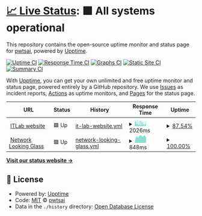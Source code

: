 # [📈 Live Status](https://pwtsai.github.io): <!--live status--> **🟩 All systems operational**

This repository contains the open-source uptime monitor and status page for [pwtsai](https://pwtsai.github.io/), powered by [Upptime](https://github.com/upptime/upptime).

[![Uptime CI](https://github.com/pwtsai/upptime/workflows/Uptime%20CI/badge.svg)](https://github.com/pwtsai/upptime/actions?query=workflow%3A%22Uptime+CI%22)
[![Response Time CI](https://github.com/pwtsai/upptime/workflows/Response%20Time%20CI/badge.svg)](https://github.com/pwtsai/upptime/actions?query=workflow%3A%22Response+Time+CI%22)
[![Graphs CI](https://github.com/pwtsai/upptime/workflows/Graphs%20CI/badge.svg)](https://github.com/pwtsai/upptime/actions?query=workflow%3A%22Graphs+CI%22)
[![Static Site CI](https://github.com/pwtsai/upptime/workflows/Static%20Site%20CI/badge.svg)](https://github.com/pwtsai/upptime/actions?query=workflow%3A%22Static+Site+CI%22)
[![Summary CI](https://github.com/pwtsai/upptime/workflows/Summary%20CI/badge.svg)](https://github.com/pwtsai/upptime/actions?query=workflow%3A%22Summary+CI%22)

With [Upptime](https://upptime.js.org), you can get your own unlimited and free uptime monitor and status page, powered entirely by a GitHub repository. We use [Issues](https://github.com/pwtsai/upptime/issues) as incident reports, [Actions](https://github.com/pwtsai/upptime/actions) as uptime monitors, and [Pages](https://pwtsai.github.io) for the status page.

<!--start: status pages-->
<!-- This summary is generated by Upptime (https://github.com/upptime/upptime) -->
<!-- Do not edit this manually, your changes will be overwritten -->
<!-- prettier-ignore -->
| URL | Status | History | Response Time | Uptime |
| --- | ------ | ------- | ------------- | ------ |
| <img alt="" src="https://icons.duckduckgo.com/ip3/www.itlab.ee.ncku.edu.tw.ico" height="13"> [ITLab website](https://www.itlab.ee.ncku.edu.tw/) | 🟩 Up | [it-lab-website.yml](https://github.com/pwtsai/upptime/commits/HEAD/history/it-lab-website.yml) | <details><summary><img alt="Response time graph" src="./graphs/it-lab-website/response-time-week.png" height="20"> 2026ms</summary><br><a href="https://pwtsai.github.io/history/it-lab-website"><img alt="Response time 1802" src="https://img.shields.io/endpoint?url=https%3A%2F%2Fraw.githubusercontent.com%2Fpwtsai%2Fupptime%2FHEAD%2Fapi%2Fit-lab-website%2Fresponse-time.json"></a><br><a href="https://pwtsai.github.io/history/it-lab-website"><img alt="24-hour response time 1634" src="https://img.shields.io/endpoint?url=https%3A%2F%2Fraw.githubusercontent.com%2Fpwtsai%2Fupptime%2FHEAD%2Fapi%2Fit-lab-website%2Fresponse-time-day.json"></a><br><a href="https://pwtsai.github.io/history/it-lab-website"><img alt="7-day response time 2026" src="https://img.shields.io/endpoint?url=https%3A%2F%2Fraw.githubusercontent.com%2Fpwtsai%2Fupptime%2FHEAD%2Fapi%2Fit-lab-website%2Fresponse-time-week.json"></a><br><a href="https://pwtsai.github.io/history/it-lab-website"><img alt="30-day response time 2202" src="https://img.shields.io/endpoint?url=https%3A%2F%2Fraw.githubusercontent.com%2Fpwtsai%2Fupptime%2FHEAD%2Fapi%2Fit-lab-website%2Fresponse-time-month.json"></a><br><a href="https://pwtsai.github.io/history/it-lab-website"><img alt="1-year response time 1806" src="https://img.shields.io/endpoint?url=https%3A%2F%2Fraw.githubusercontent.com%2Fpwtsai%2Fupptime%2FHEAD%2Fapi%2Fit-lab-website%2Fresponse-time-year.json"></a></details> | <details><summary><a href="https://pwtsai.github.io/history/it-lab-website">87.54%</a></summary><a href="https://pwtsai.github.io/history/it-lab-website"><img alt="All-time uptime 99.58%" src="https://img.shields.io/endpoint?url=https%3A%2F%2Fraw.githubusercontent.com%2Fpwtsai%2Fupptime%2FHEAD%2Fapi%2Fit-lab-website%2Fuptime.json"></a><br><a href="https://pwtsai.github.io/history/it-lab-website"><img alt="24-hour uptime 82.12%" src="https://img.shields.io/endpoint?url=https%3A%2F%2Fraw.githubusercontent.com%2Fpwtsai%2Fupptime%2FHEAD%2Fapi%2Fit-lab-website%2Fuptime-day.json"></a><br><a href="https://pwtsai.github.io/history/it-lab-website"><img alt="7-day uptime 87.54%" src="https://img.shields.io/endpoint?url=https%3A%2F%2Fraw.githubusercontent.com%2Fpwtsai%2Fupptime%2FHEAD%2Fapi%2Fit-lab-website%2Fuptime-week.json"></a><br><a href="https://pwtsai.github.io/history/it-lab-website"><img alt="30-day uptime 93.19%" src="https://img.shields.io/endpoint?url=https%3A%2F%2Fraw.githubusercontent.com%2Fpwtsai%2Fupptime%2FHEAD%2Fapi%2Fit-lab-website%2Fuptime-month.json"></a><br><a href="https://pwtsai.github.io/history/it-lab-website"><img alt="1-year uptime 99.43%" src="https://img.shields.io/endpoint?url=https%3A%2F%2Fraw.githubusercontent.com%2Fpwtsai%2Fupptime%2FHEAD%2Fapi%2Fit-lab-website%2Fuptime-year.json"></a></details>
| <img alt="" src="https://icons.duckduckgo.com/ip3/lg.itlab.cc.ico" height="13"> [Network Looking Glass](https://lg.itlab.cc/) | 🟩 Up | [network-looking-glass.yml](https://github.com/pwtsai/upptime/commits/HEAD/history/network-looking-glass.yml) | <details><summary><img alt="Response time graph" src="./graphs/network-looking-glass/response-time-week.png" height="20"> 848ms</summary><br><a href="https://pwtsai.github.io/history/network-looking-glass"><img alt="Response time 375" src="https://img.shields.io/endpoint?url=https%3A%2F%2Fraw.githubusercontent.com%2Fpwtsai%2Fupptime%2FHEAD%2Fapi%2Fnetwork-looking-glass%2Fresponse-time.json"></a><br><a href="https://pwtsai.github.io/history/network-looking-glass"><img alt="24-hour response time 852" src="https://img.shields.io/endpoint?url=https%3A%2F%2Fraw.githubusercontent.com%2Fpwtsai%2Fupptime%2FHEAD%2Fapi%2Fnetwork-looking-glass%2Fresponse-time-day.json"></a><br><a href="https://pwtsai.github.io/history/network-looking-glass"><img alt="7-day response time 848" src="https://img.shields.io/endpoint?url=https%3A%2F%2Fraw.githubusercontent.com%2Fpwtsai%2Fupptime%2FHEAD%2Fapi%2Fnetwork-looking-glass%2Fresponse-time-week.json"></a><br><a href="https://pwtsai.github.io/history/network-looking-glass"><img alt="30-day response time 805" src="https://img.shields.io/endpoint?url=https%3A%2F%2Fraw.githubusercontent.com%2Fpwtsai%2Fupptime%2FHEAD%2Fapi%2Fnetwork-looking-glass%2Fresponse-time-month.json"></a><br><a href="https://pwtsai.github.io/history/network-looking-glass"><img alt="1-year response time 400" src="https://img.shields.io/endpoint?url=https%3A%2F%2Fraw.githubusercontent.com%2Fpwtsai%2Fupptime%2FHEAD%2Fapi%2Fnetwork-looking-glass%2Fresponse-time-year.json"></a></details> | <details><summary><a href="https://pwtsai.github.io/history/network-looking-glass">100.00%</a></summary><a href="https://pwtsai.github.io/history/network-looking-glass"><img alt="All-time uptime 98.67%" src="https://img.shields.io/endpoint?url=https%3A%2F%2Fraw.githubusercontent.com%2Fpwtsai%2Fupptime%2FHEAD%2Fapi%2Fnetwork-looking-glass%2Fuptime.json"></a><br><a href="https://pwtsai.github.io/history/network-looking-glass"><img alt="24-hour uptime 100.00%" src="https://img.shields.io/endpoint?url=https%3A%2F%2Fraw.githubusercontent.com%2Fpwtsai%2Fupptime%2FHEAD%2Fapi%2Fnetwork-looking-glass%2Fuptime-day.json"></a><br><a href="https://pwtsai.github.io/history/network-looking-glass"><img alt="7-day uptime 100.00%" src="https://img.shields.io/endpoint?url=https%3A%2F%2Fraw.githubusercontent.com%2Fpwtsai%2Fupptime%2FHEAD%2Fapi%2Fnetwork-looking-glass%2Fuptime-week.json"></a><br><a href="https://pwtsai.github.io/history/network-looking-glass"><img alt="30-day uptime 100.00%" src="https://img.shields.io/endpoint?url=https%3A%2F%2Fraw.githubusercontent.com%2Fpwtsai%2Fupptime%2FHEAD%2Fapi%2Fnetwork-looking-glass%2Fuptime-month.json"></a><br><a href="https://pwtsai.github.io/history/network-looking-glass"><img alt="1-year uptime 98.21%" src="https://img.shields.io/endpoint?url=https%3A%2F%2Fraw.githubusercontent.com%2Fpwtsai%2Fupptime%2FHEAD%2Fapi%2Fnetwork-looking-glass%2Fuptime-year.json"></a></details>

<!--end: status pages-->

[**Visit our status website →**](https://pwtsai.github.io)

## 📄 License

- Powered by: [Upptime](https://github.com/upptime/upptime)
- Code: [MIT](./LICENSE) © [pwtsai](https://pwtsai.github.io/)
- Data in the `./history` directory: [Open Database License](https://opendatacommons.org/licenses/odbl/1-0/)
